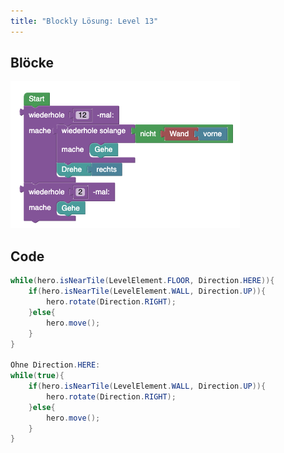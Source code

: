 ```yaml
---
title: "Blockly Lösung: Level 13"
---
```


## Blöcke
![solution](./img/loesung_level_013.png)

## Code 

```java
while(hero.isNearTile(LevelElement.FLOOR, Direction.HERE)){
    if(hero.isNearTile(LevelElement.WALL, Direction.UP)){
        hero.rotate(Direction.RIGHT);
    }else{
        hero.move();
    }
}

Ohne Direction.HERE:
while(true){
    if(hero.isNearTile(LevelElement.WALL, Direction.UP)){
        hero.rotate(Direction.RIGHT);
    }else{
        hero.move();
    }
}
```

